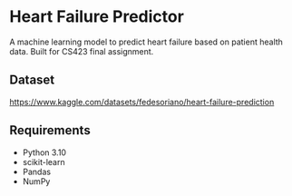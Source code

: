 # Heart Failure Predictor 

A machine learning model to predict heart failure based on patient health data. Built for CS423 final assignment.

## Dataset

https://www.kaggle.com/datasets/fedesoriano/heart-failure-prediction


## Requirements

- Python 3.10
- scikit-learn
- Pandas
- NumPy

